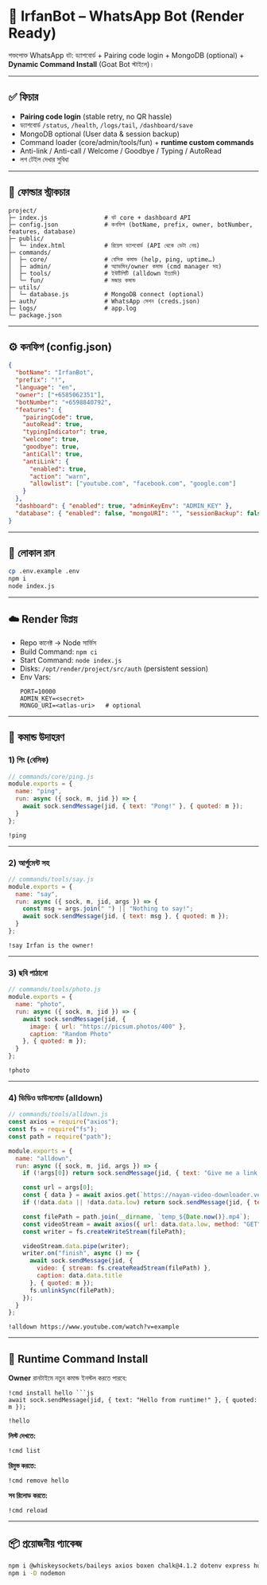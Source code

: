 # 🚀 IrfanBot – WhatsApp Bot (Render Ready)

শক্তপোক্ত WhatsApp বট: ড্যাশবোর্ড + Pairing code login + MongoDB (optional) + **Dynamic Command Install** (Goat Bot স্টাইলে)।

---

## ✅ ফিচার
- **Pairing code login** (stable retry, no QR hassle)
- ড্যাশবোর্ড `/status`, `/health`, `/logs/tail`, `/dashboard/save`
- MongoDB optional (User data & session backup)
- Command loader (core/admin/tools/fun) + **runtime custom commands**
- Anti-link / Anti-call / Welcome / Goodbye / Typing / AutoRead
- লগ টেইল দেখার সুবিধা

---

## 📂 ফোল্ডার স্ট্রাকচার
```
project/
├─ index.js                # বট core + dashboard API
├─ config.json             # কনফিগ (botName, prefix, owner, botNumber, features, database)
├─ public/
│  └─ index.html           # রিয়েল ড্যাশবোর্ড (API থেকে ডেটা নেয়)
├─ commands/
│  ├─ core/                # বেসিক কমান্ড (help, ping, uptime…)
│  ├─ admin/               # অ্যাডমিন/owner কমান্ড (cmd manager সহ)
│  ├─ tools/               # ইউটিলিটি (alldown ইত্যাদি)
│  └─ fun/                 # মজার কমান্ড
├─ utils/
│  └─ database.js          # MongoDB connect (optional)
├─ auth/                   # WhatsApp সেশন (creds.json)
├─ logs/                   # app.log
└─ package.json
```

---

## ⚙️ কনফিগ (config.json)
```json
{
  "botName": "IrfanBot",
  "prefix": "!",
  "language": "en",
  "owner": ["+6585062351"],
  "botNumber": "+6598840792",
  "features": {
    "pairingCode": true,
    "autoRead": true,
    "typingIndicator": true,
    "welcome": true,
    "goodbye": true,
    "antiCall": true,
    "antiLink": {
      "enabled": true,
      "action": "warn",
      "allowlist": ["youtube.com", "facebook.com", "google.com"]
    }
  },
  "dashboard": { "enabled": true, "adminKeyEnv": "ADMIN_KEY" },
  "database": { "enabled": false, "mongoURI": "", "sessionBackup": false }
}
```

---

## 🚀 লোকাল রান
```bash
cp .env.example .env
npm i
node index.js
```

---

## ☁️ Render ডিপ্লয়
- Repo কানেক্ট → Node সার্ভিস
- Build Command: `npm ci`
- Start Command: `node index.js`
- Disks: `/opt/render/project/src/auth` (persistent session)
- Env Vars:
  ```
  PORT=10000
  ADMIN_KEY=<secret>
  MONGO_URI=<atlas-uri>   # optional
  ```

---

## 🧩 কমান্ড উদাহরণ

### 1) পিং (বেসিক)
```js
// commands/core/ping.js
module.exports = {
  name: "ping",
  run: async ({ sock, m, jid }) => {
    await sock.sendMessage(jid, { text: "Pong!" }, { quoted: m });
  }
};
```
```
!ping
```

---

### 2) আর্গুমেন্ট সহ
```js
// commands/tools/say.js
module.exports = {
  name: "say",
  run: async ({ sock, m, jid, args }) => {
    const msg = args.join(" ") || "Nothing to say!";
    await sock.sendMessage(jid, { text: msg }, { quoted: m });
  }
};
```
```
!say Irfan is the owner!
```

---

### 3) ছবি পাঠানো
```js
// commands/tools/photo.js
module.exports = {
  name: "photo",
  run: async ({ sock, m, jid }) => {
    await sock.sendMessage(jid, {
      image: { url: "https://picsum.photos/400" },
      caption: "Random Photo"
    }, { quoted: m });
  }
};
```
```
!photo
```

---

### 4) ভিডিও ডাউনলোড (alldown)
```js
// commands/tools/alldown.js
const axios = require("axios");
const fs = require("fs");
const path = require("path");

module.exports = {
  name: "alldown",
  run: async ({ sock, m, jid, args }) => {
    if (!args[0]) return sock.sendMessage(jid, { text: "Give me a link!" }, { quoted: m });

    const url = args[0];
    const { data } = await axios.get(`https://nayan-video-downloader.vercel.app/alldown?url=${url}`);
    if (!data.data || !data.data.low) return sock.sendMessage(jid, { text: "Download failed!" }, { quoted: m });

    const filePath = path.join(__dirname, `temp_${Date.now()}.mp4`);
    const videoStream = await axios({ url: data.data.low, method: "GET", responseType: "stream" });
    const writer = fs.createWriteStream(filePath);

    videoStream.data.pipe(writer);
    writer.on("finish", async () => {
      await sock.sendMessage(jid, {
        video: { stream: fs.createReadStream(filePath) },
        caption: data.data.title
      }, { quoted: m });
      fs.unlinkSync(filePath);
    });
  }
};
```
```
!alldown https://www.youtube.com/watch?v=example
```

---

## 🧨 Runtime Command Install

**Owner** রানটাইমে নতুন কমান্ড ইনস্টল করতে পারবে:
```
!cmd install hello ```js
await sock.sendMessage(jid, { text: "Hello from runtime!" }, { quoted: m });
```
```
!hello
```

**লিস্ট দেখতে:**
```
!cmd list
```

**রিমুভ করতে:**
```
!cmd remove hello
```

**সব রিলোড করতে:**
```
!cmd reload
```

---

## 📦 প্রয়োজনীয় প্যাকেজ
```bash
npm i @whiskeysockets/baileys axios boxen chalk@4.1.2 dotenv express humanize-duration mongoose node-cache pino
npm i -D nodemon
```
